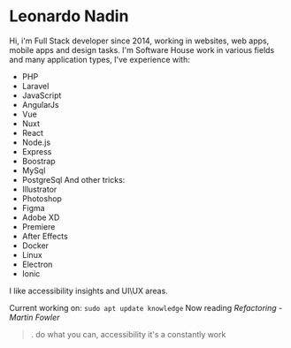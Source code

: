 # Leonardo Nadin

Hi, i'm Full Stack developer since 2014, working in websites, web apps, mobile apps and design tasks. I'm  Software House  work in various fields and many application types, 
I've experience with:
- PHP
- Laravel
- JavaScript
- AngularJs
- Vue
- Nuxt
- React
- Node.js
- Express
- Boostrap
- MySql
- PostgreSql
And other tricks:
- Illustrator
- Photoshop
- Figma
- Adobe XD
- Premiere
- After Effects
- Docker
- Linux
- Electron
- Ionic

I like accessibility insights and UI\UX areas.

Current working on: <code>sudo apt update knowledge</code>
Now reading *Refactoring - Martin Fowler*


>. do what you can, accessibility it's a constantly work

